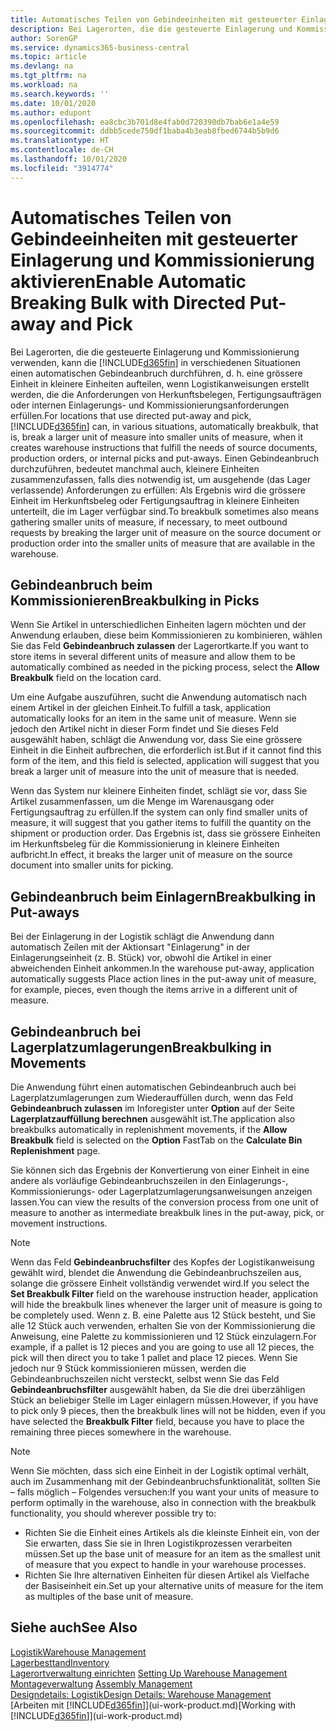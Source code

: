 ```yaml
---
title: Automatisches Teilen von Gebindeeinheiten mit gesteuerter Einlagerung und Kommissionierung | Microsoft Docs
description: Bei Lagerorten, die die gesteuerte Einlagerung und Kommissionierung verwenden, können Sie eine grössere Einheit in kleinere Einheiten aufteilen, wenn Logistikanweisungen erstellt werden, die die Anforderungen von Herkunftsbelegen, Fertigungsaufträgen oder internen Einlagerungs- und Kommissionierungsanforderungen erfüllen.
author: SorenGP
ms.service: dynamics365-business-central
ms.topic: article
ms.devlang: na
ms.tgt_pltfrm: na
ms.workload: na
ms.search.keywords: ''
ms.date: 10/01/2020
ms.author: edupont
ms.openlocfilehash: ea8cbc3b701d8e4fab0d720390db7bab6e1a4e59
ms.sourcegitcommit: ddbb5cede750df1baba4b3eab8fbed6744b5b9d6
ms.translationtype: HT
ms.contentlocale: de-CH
ms.lasthandoff: 10/01/2020
ms.locfileid: "3914774"
---
```

# <a name="enable-automatic-breaking-bulk-with-directed-put-away-and-pick"></a><span data-ttu-id="d638a-103">Automatisches Teilen von Gebindeeinheiten mit gesteuerter Einlagerung und Kommissionierung aktivieren</span><span class="sxs-lookup"><span data-stu-id="d638a-103">Enable Automatic Breaking Bulk with Directed Put-away and Pick</span></span>
<span data-ttu-id="d638a-104">Bei Lagerorten, die die gesteuerte Einlagerung und Kommissionierung verwenden, kann die [!INCLUDE[d365fin](includes/d365fin_md.md)] in verschiedenen Situationen einen automatischen Gebindeanbruch durchführen, d. h. eine grössere Einheit in kleinere Einheiten aufteilen, wenn Logistikanweisungen erstellt werden, die die Anforderungen von Herkunftsbelegen, Fertigungsaufträgen oder internen Einlagerungs- und Kommissionierungsanforderungen erfüllen.</span><span class="sxs-lookup"><span data-stu-id="d638a-104">For locations that use directed put-away and pick, [!INCLUDE[d365fin](includes/d365fin_md.md)] can, in various situations, automatically breakbulk, that is, break a larger unit of measure into smaller units of measure, when it creates warehouse instructions that fulfill the needs of source documents, production orders, or internal picks and put-aways.</span></span> <span data-ttu-id="d638a-105">Einen Gebindeanbruch durchzuführen, bedeutet manchmal auch, kleinere Einheiten zusammenzufassen, falls dies notwendig ist, um ausgehende (das Lager verlassende) Anforderungen zu erfüllen: Als Ergebnis wird die grössere Einheit im Herkunftsbeleg oder Fertigungsauftrag in kleinere Einheiten unterteilt, die im Lager verfügbar sind.</span><span class="sxs-lookup"><span data-stu-id="d638a-105">To breakbulk sometimes also means gathering smaller units of measure, if necessary, to meet outbound requests by breaking the larger unit of measure on the source document or production order into the smaller units of measure that are available in the warehouse.</span></span>   

## <a name="breakbulking-in-picks"></a><span data-ttu-id="d638a-106">Gebindeanbruch beim Kommissionieren</span><span class="sxs-lookup"><span data-stu-id="d638a-106">Breakbulking in Picks</span></span>  
<span data-ttu-id="d638a-107">Wenn Sie Artikel in unterschiedlichen Einheiten lagern möchten und der Anwendung erlauben, diese beim Kommissionieren zu kombinieren, wählen Sie das Feld **Gebindeanbruch zulassen** der Lagerortkarte.</span><span class="sxs-lookup"><span data-stu-id="d638a-107">If you want to store items in several different units of measure and allow them to be automatically combined as needed in the picking process, select the **Allow Breakbulk** field on the location card.</span></span>  

<span data-ttu-id="d638a-108">Um eine Aufgabe auszuführen, sucht die Anwendung automatisch nach einem Artikel in der gleichen Einheit.</span><span class="sxs-lookup"><span data-stu-id="d638a-108">To fulfill a task, application automatically looks for an item in the same unit of measure.</span></span> <span data-ttu-id="d638a-109">Wenn sie jedoch den Artikel nicht in dieser Form findet und Sie dieses Feld ausgewählt haben, schlägt die Anwendung vor, dass Sie eine grössere Einheit in die Einheit aufbrechen, die erforderlich ist.</span><span class="sxs-lookup"><span data-stu-id="d638a-109">But if it cannot find this form of the item, and this field is selected, application will suggest that you break a larger unit of measure into the unit of measure that is needed.</span></span>  

<span data-ttu-id="d638a-110">Wenn das System nur kleinere Einheiten findet, schlägt sie vor, dass Sie Artikel zusammenfassen, um die Menge im Warenausgang oder Fertigungsauftrag zu erfüllen.</span><span class="sxs-lookup"><span data-stu-id="d638a-110">If the system can only find smaller units of measure, it will suggest that you gather items to fulfill the quantity on the shipment or production order.</span></span> <span data-ttu-id="d638a-111">Das Ergebnis ist, dass sie grössere Einheiten im Herkunftsbeleg für die Kommissionierung in kleinere Einheiten aufbricht.</span><span class="sxs-lookup"><span data-stu-id="d638a-111">In effect, it breaks the larger unit of measure on the source document into smaller units for picking.</span></span>  

## <a name="breakbulking-in-put-aways"></a><span data-ttu-id="d638a-112">Gebindeanbruch beim Einlagern</span><span class="sxs-lookup"><span data-stu-id="d638a-112">Breakbulking in Put-aways</span></span>  
<span data-ttu-id="d638a-113">Bei der Einlagerung in der Logistik schlägt die Anwendung dann automatisch Zeilen mit der Aktionsart "Einlagerung" in der Einlagerungseinheit (z. B. Stück) vor, obwohl die Artikel in einer abweichenden Einheit ankommen.</span><span class="sxs-lookup"><span data-stu-id="d638a-113">In the warehouse put-away, application automatically suggests Place action lines in the put-away unit of measure, for example, pieces, even though the items arrive in a different unit of measure.</span></span>  

## <a name="breakbulking-in-movements"></a><span data-ttu-id="d638a-114">Gebindeanbruch bei Lagerplatzumlagerungen</span><span class="sxs-lookup"><span data-stu-id="d638a-114">Breakbulking in Movements</span></span>  
<span data-ttu-id="d638a-115">Die Anwendung führt einen automatischen Gebindeanbruch auch bei Lagerplatzumlagerungen zum Wiederauffüllen durch, wenn das Feld **Gebindeanbruch zulassen** im Inforegister unter **Option** auf der Seite **Lagerplatzauffüllung berechnen** ausgewählt ist.</span><span class="sxs-lookup"><span data-stu-id="d638a-115">The application also breakbulks automatically in replenishment movements, if the **Allow Breakbulk** field is selected on the **Option** FastTab on the **Calculate Bin Replenishment** page.</span></span>  

<span data-ttu-id="d638a-116">Sie können sich das Ergebnis der Konvertierung von einer Einheit in eine andere als vorläufige Gebindeanbruchszeilen in den Einlagerungs-, Kommissionierungs- oder Lagerplatzumlagerungsanweisungen anzeigen lassen.</span><span class="sxs-lookup"><span data-stu-id="d638a-116">You can view the results of the conversion process from one unit of measure to another as intermediate breakbulk lines in the put-away, pick, or movement instructions.</span></span>  

> [!NOTE]  
>  <span data-ttu-id="d638a-117">Wenn das Feld **Gebindeanbruchsfilter** des Kopfes der Logistikanweisung gewählt wird, blendet die Anwendung die Gebindeanbruchszeilen aus, solange die grössere Einheit vollständig verwendet wird.</span><span class="sxs-lookup"><span data-stu-id="d638a-117">If you select the **Set Breakbulk Filter** field on the warehouse instruction header, application will hide the breakbulk lines whenever the larger unit of measure is going to be completely used.</span></span> <span data-ttu-id="d638a-118">Wenn z. B. eine Palette aus 12 Stück besteht, und Sie alle 12 Stück auch verwenden, erhalten Sie von der Kommissionierung die Anweisung, eine Palette zu kommissionieren und 12 Stück einzulagern.</span><span class="sxs-lookup"><span data-stu-id="d638a-118">For example, if a pallet is 12 pieces and you are going to use all 12 pieces, the pick will then direct you to take 1 pallet and place 12 pieces.</span></span> <span data-ttu-id="d638a-119">Wenn Sie jedoch nur 9 Stück kommissionieren müssen, werden die Gebindeanbruchszeilen nicht versteckt, selbst wenn Sie das Feld **Gebindeanbruchsfilter** ausgewählt haben, da Sie die drei überzähligen Stück an beliebiger Stelle im Lager einlagern müssen.</span><span class="sxs-lookup"><span data-stu-id="d638a-119">However, if you have to pick only 9 pieces, then the breakbulk lines will not be hidden, even if you have selected the **Breakbulk Filter** field, because you have to place the remaining three pieces somewhere in the warehouse.</span></span>  

> [!NOTE]  
>  <span data-ttu-id="d638a-120">Wenn Sie möchten, dass sich eine Einheit in der Logistik optimal verhält, auch im Zusammenhang mit der Gebindeanbruchsfunktionalität, sollten Sie – falls möglich – Folgendes versuchen:</span><span class="sxs-lookup"><span data-stu-id="d638a-120">If you want your units of measure to perform optimally in the warehouse, also in connection with the breakbulk functionality, you should wherever possible try to:</span></span>  
>   
> - <span data-ttu-id="d638a-121">Richten Sie die Einheit eines Artikels als die kleinste Einheit ein, von der Sie erwarten, dass Sie sie in Ihren Logistikprozessen verarbeiten müssen.</span><span class="sxs-lookup"><span data-stu-id="d638a-121">Set up the base unit of measure for an item as the smallest unit of measure that you expect to handle in your warehouse processes.</span></span>  
> - <span data-ttu-id="d638a-122">Richten Sie Ihre alternativen Einheiten für diesen Artikel als Vielfache der Basiseinheit ein.</span><span class="sxs-lookup"><span data-stu-id="d638a-122">Set up your alternative units of measure for the item as multiples of the base unit of measure.</span></span>  

## <a name="see-also"></a><span data-ttu-id="d638a-123">Siehe auch</span><span class="sxs-lookup"><span data-stu-id="d638a-123">See Also</span></span>  
[<span data-ttu-id="d638a-124">Logistik</span><span class="sxs-lookup"><span data-stu-id="d638a-124">Warehouse Management</span></span>](warehouse-manage-warehouse.md)  
[<span data-ttu-id="d638a-125">Lagerbesttand</span><span class="sxs-lookup"><span data-stu-id="d638a-125">Inventory</span></span>](inventory-manage-inventory.md)  
<span data-ttu-id="d638a-126">[Lagerortverwaltung einrichten](warehouse-setup-warehouse.md)   </span><span class="sxs-lookup"><span data-stu-id="d638a-126">[Setting Up Warehouse Management](warehouse-setup-warehouse.md)   </span></span>  
<span data-ttu-id="d638a-127">[Montageverwaltung](assembly-assemble-items.md)  </span><span class="sxs-lookup"><span data-stu-id="d638a-127">[Assembly Management](assembly-assemble-items.md)  </span></span>  
[<span data-ttu-id="d638a-128">Designdetails: Logistik</span><span class="sxs-lookup"><span data-stu-id="d638a-128">Design Details: Warehouse Management</span></span>](design-details-warehouse-management.md)  
<span data-ttu-id="d638a-129">[Arbeiten mit [!INCLUDE[d365fin](includes/d365fin_md.md)]](ui-work-product.md)</span><span class="sxs-lookup"><span data-stu-id="d638a-129">[Working with [!INCLUDE[d365fin](includes/d365fin_md.md)]](ui-work-product.md)</span></span>  
